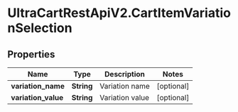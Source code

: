 # UltraCartRestApiV2.CartItemVariationSelection

## Properties

Name | Type | Description | Notes
------------ | ------------- | ------------- | -------------
**variation_name** | **String** | Variation name | [optional] 
**variation_value** | **String** | Variation value | [optional] 


